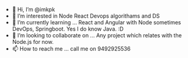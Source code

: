 - 👋 Hi, I’m @imkpk
- 👀 I’m interested in Node React Devops algorithams and DS
- 🌱 I’m currently learning ... React and Angular with Node sometimes DevOps, Springboot. Yes I do know Java. :D
- 💞️ I’m looking to collaborate on ... Any project which relates with the Node.js for now. 
- 📫 How to reach me ... call me on 9492925536

<!---
imkpk/imkpk is a ✨ special ✨ repository because its `README.md` (this file) appears on your GitHub profile.
You can click the Preview link to take a look at your changes.
--->
